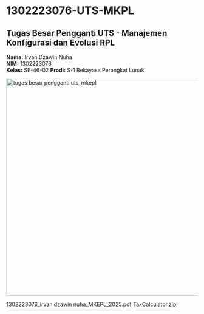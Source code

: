 # 1302223076-UTS-MKPL


## Tugas Besar Pengganti UTS - Manajemen Konfigurasi dan Evolusi RPL  
**Nama:** Irvan Dzawin Nuha  
**NIM:** 1302223076  
**Kelas:** SE-46-02
**Prodi:** S-1 Rekayasa Perangkat Lunak


<img width="571" alt="tugas besar pengganti uts_mkepl" src="https://github.com/user-attachments/assets/0ed28ff8-3b57-4613-8d9a-28f0f7112e7c" />

[1302223076_irvan dzawin nuha_MKEPL_2025.pdf](https://github.com/user-attachments/files/19796508/1302223076_irvan.dzawin.nuha_MKEPL_2025.pdf)
[TaxCalculator.zip](https://github.com/user-attachments/files/19796525/TaxCalculator.zip)
